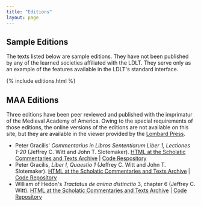 ```yaml
---
title: "Editions"
layout: page
---
```


## Sample Editions

The texts listed below are sample editions. They have not been published by any of the learned societies affiliated with the LDLT. They serve only as an example of the features available in the LDLT's standard interface.

{% include editions.html %}

## MAA Editions

Three editions have been peer reviewed and published with the imprimatur of the Medieval Academy of America. Owing to the special requirements of those editions, the online versions of the editions are not available on this site, but they are available in the viewer provided by the [Lombard Press](https://lombardpress.org/).

- Peter Gracilis' _Commentarius in Libros Sententiarum Liber 1, Lectiones 1-20_ (Jeffrey C. Witt and John T. Slotemaker). [HTML at the Scholatic Commentaries and Texts Archive](https://scta.lombardpress.org/text?resourceid=http://scta.info/resource/graciliscommentary) 
\| [Code Respository](https://github.com/Library-of-Digital-Latin-Texts/MAA-Petrus-Gracilis-Liber-I-Quaestio-I)
- Peter Gracilis, _Liber I, Quaestio 1_ (Jeffrey C. Witt and John T. Slotemaker). [HTML at the Scholatic Commentaries and Texts Archive](https://scta.lombardpress.org/text?resourceid=http://scta.info/resource/pg-b1q1) \| [Code Repository](https://github.com/Library-of-Digital-Latin-Texts/MAA-Petrus-Gracilis-Liber-I-Quaestio-I)
- William of Hedon's _Tractatus de anima distinctio_ 3, chapter 6 (Jeffrey C. Witt). [HTML at the Scholatic Commentaries and Texts Archive](https://scta.lombardpress.org/text?resourceid=http://scta.info/resource/da-3-d3c6) \| [Code Repository](https://github.com/Library-of-Digital-Latin-Texts/maa-hedon-d3c6-reviewed-repo)
